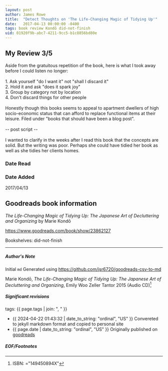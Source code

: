 ```yaml
---
layout: post
author: James Rowe
title:  "Detect Thoughts on 'The Life-Changing Magic of Tidying Up'"
date:   2017-04-13 00:00:00 -0400
tags: book review Kondō did-not-finish
uid: 01920f9b-abc7-4211-9cc5-b1c8856bd80e
---
```


<!-- highly dependent on how you personally use jekyll templates, and how you want this to show up -->
<!-- escape any jekyll keys with double brackets -->

## My Review 3/5

Aside from the gratuitous repetition of the book, here is what I took away before I could listen no longer:<br/><br/>1. Ask yourself "do I want it" not "shall I discard it"<br/>2. Hold it and ask "does it spark joy"<br/>3. Group by category not by location<br/>4. Don't discard things for other people<br/><br/>Honestly though this books seems to appeal to apartment dwellers of high socio-economic status that can afford to replace functional items at their leisure. Filed under "books that should have been a blog post".<br/><br/>-- post script --<br/><br/>I wanted to clarify in the weeks after I read this book that the concepts are solid. But the writing was poor. Perhaps she could have tidied her book as well as she tidies her clients homes.

### Date Read


### Date Added
2017/04/13

## Goodreads book information

*The Life-Changing Magic of Tidying Up: The Japanese Art of Decluttering and Organizing* by Marie Kondō

https://www.goodreads.com/book/show/23862127

Bookshelves: did-not-finish

---

##### Author's Note

Initial `md` Generated using https://github.com/jsr6720/goodreads-csv-to-md

Marie Kondō, *The Life-Changing Magic of Tidying Up: The Japanese Art of Decluttering and Organizing*, Emily Woo Zeller Tantor 2015 (Audio CD)[^1]

##### Significant revisions

tags: {{ page.tags | join: ", " }} <!-- todo move this somewhere -->

- {{ 2024-04-22 01:43:32 | date_to_string: "ordinal", "US" }} Convereted to jekyll markdown format and copied to personal site
- {{ page.date | date_to_string: "ordinal", "US" }} Originally published on [goodreads](https://www.goodreads.com)

##### EOF/Footnotes

[^1]: ISBN: ="149450894X"